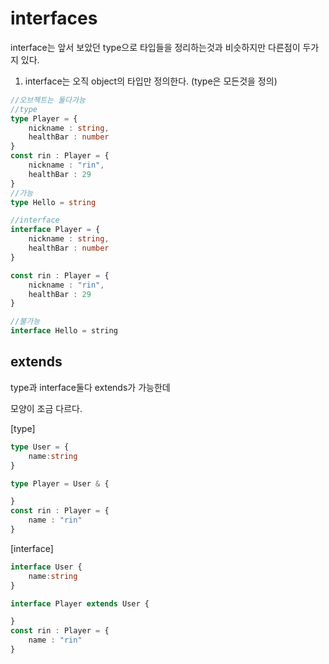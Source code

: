 # interfaces
interface는 앞서 보았던 type으로 타입들을 정리하는것과 비슷하지만 다른점이 두가지 있다.

1. interface는 오직 object의 타입만 정의한다.
(type은 모든것을 정의)

```ts
//오브젝트는 둘다가능
//type
type Player = {
    nickname : string,
    healthBar : number
}
const rin : Player = {
    nickname : "rin",
    healthBar : 29
}
//가능
type Hello = string

//interface
interface Player = {
    nickname : string,
    healthBar : number
}

const rin : Player = {
    nickname : "rin",
    healthBar : 29
}

//불가능
interface Hello = string
```

## extends
type과 interface둘다 extends가 가능한데

모양이 조금 다르다.

[type]
```ts
type User = {
    name:string
}

type Player = User & {

}
const rin : Player = {
    name : "rin"
}
```

[interface]
```ts
interface User {
    name:string
}

interface Player extends User {

}
const rin : Player = {
    name : "rin"
}
```


